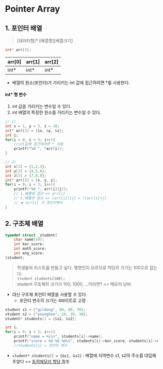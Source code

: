 ﻿# Pointer Array

## 1. 포인터 배열
> [데이터형]* [배열명][배열크기]
```c
int* arr[3];
```
|arr[0]|arr[1]|arr[2]|
|---|---|---|
|int*|int*|int*|

- 배열의 원소(포인터)가 가리키는 int 값에 접근하려면 *를 사용한다.


#### int* 형 변수
1) int 값을 가리키는 변수일 수 있다.
2) int 배열의 특정한 원소를 가리키는 변수일 수 있다.

```c
// 1)
int x = 1, y = 3, z = 10;
int* arr[3] = {&x, &y, &z};
int i;
for(i = 0; i < 3; i++){
	//int값에 접근하려면 * 사용
	printf("%d ", *arr[i]);
}
```

```c
// 2)
int x[3] = {1,2,3};
int y[3] = {4,5,6};
int z[3] = {7,8,9};
int* arr[3] = {x, y, z};
for(i = 0; i < 3; i++){
	printf("%d ", arr[i][j]);
	// 1.배열에 접근 => arr[i]
	// 2.배열의 원소 => (arr[i])[j] = *(arr[i]+j)
	// ★ arr[i] 가 포인터변수
}
```

## 2. 구조체 배열
```c
typedef struct _student{
	char name[10];
	int kor_score;
	int math_score;
	int eng_score;
}student;
```
> 학생들의 리스트를 만들고 싶다. 몇명인지 모르므로 적당히 크기는 100으로 잡는다.    
> `student students[100];`    
> student 구조체의 크기가 100, 1000, ...이라면?
> => 메모리 낭비

- 대신 구조체 포인터 배열을 사용할 수 있다.
	- 포인터 변수의 크기는 4바이트로 고정

```c
student s1 = {"gildong", 80, 90, 70};
student s2 = {"younghee", 10, 20, 30};
student* students[] = {&s1, &s2};

int i;
for(i = 0; i < 2; i++){
	printf("name = %s\n", students[i]->name);
	printf("score = %d %d %d\n", students[i]->kor_score, students[i]->math_score, students[i]->eng_score);
	//students[i] = 포인터 변수
```
- `student* students[] = {&s1, &s2}` : 배열에 지역변수 s1, s2의 주소를 대입해주었다 => [동적메모리 할당 ](./malloc.md) 참조